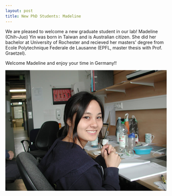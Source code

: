 ```yaml
---
layout: post
title: New PhD Students: Madeline
---
```


We are pleased to welcome a new graduate student in our lab! 
Madeline (Chih-Juo) Yin was born in Taiwan and is Australian citizen. 
She did her bachelor at University of Rochester and recieved her masters' degree from Ecole Polytechnique Federale de Lausanne (EPFL, master thesis with Prof. Graetzel). 

Welcome Madeline and enjoy your time in Germany!!

![Madeline](img/Yin_klein.jpg)